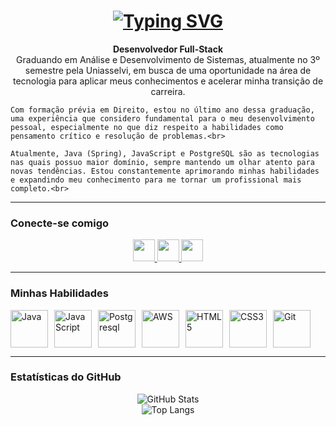 <h1 align="center">
<a href="https://git.io/typing-svg"><img src="https://readme-typing-svg.herokuapp.com?font=Fira+Code&weight=600&duration=4000&pause=1000&color=275AF7&multiline=true&width=435&lines=Prazer!+Me+chamo+Fernando!" alt="Typing SVG" /></a>
</h1>

<p align="center">
  <strong>Desenvolvedor Full-Stack</strong> <br>
    Graduando em Análise e Desenvolvimento de Sistemas, atualmente no 3º semestre pela Uniasselvi, em busca de uma oportunidade na área de tecnologia para aplicar meus conhecimentos e acelerar minha transição de carreira.<br>

    Com formação prévia em Direito, estou no último ano dessa graduação, uma experiência que considero fundamental para o meu desenvolvimento pessoal, especialmente no que diz respeito a habilidades como pensamento crítico e resolução de problemas.<br>

    Atualmente, Java (Spring), JavaScript e PostgreSQL são as tecnologias nas quais possuo maior domínio, sempre mantendo um olhar atento para novas tendências. Estou constantemente aprimorando minhas habilidades e expandindo meu conhecimento para me tornar um profissional mais completo.<br>
</p>

---

### Conecte-se comigo

<p align="center">
  <a href="mailto:fernando.f.thompson@gmail.com">
    <img src="https://img.shields.io/badge/-Email-E94D5F?style=for-the-badge&logo=microsoft-outlook&logoColor=white" height="35">
  </a>
  <a href="https://www.linkedin.com/in/fernandofthompson/">
    <img src="https://img.shields.io/badge/-LinkedIn-30A3DC?style=for-the-badge&logo=linkedin&logoColor=white" height="35">
  </a>
  <a href="https://www.instagram.com/f.fthompson/">
    <img src="https://img.shields.io/badge/-Instagram-E4405F?style=for-the-badge&logo=instagram&logoColor=white" height="35">
  </a>
</p>

---

### Minhas Habilidades

<p align="left" style="display: flex; flex-wrap: wrap; gap: 10px;">
<img src="https://cdn.jsdelivr.net/gh/devicons/devicon/icons/java/java-original.svg" alt="Java" height="60" title="Java">
  <img src="https://cdn.jsdelivr.net/gh/devicons/devicon/icons/javascript/javascript-original.svg" alt="JavaScript" height="60" title="JavaScript">
  <img src="https://cdn.jsdelivr.net/gh/devicons/devicon/icons/postgresql/postgresql-original.svg" alt="Postgresql" height="60" title="Postgresql">
  <img src="https://cdn.jsdelivr.net/gh/devicons/devicon/icons/aws/aws-original.svg" alt="AWS" height="60" title="AWS">
  <img src="https://cdn.jsdelivr.net/gh/devicons/devicon/icons/html5/html5-original.svg" alt="HTML5" height="60" title="HTML5">
  <img src="https://cdn.jsdelivr.net/gh/devicons/devicon/icons/css3/css3-original.svg" alt="CSS3" height="60" title="CSS3">
  <img src="https://cdn.jsdelivr.net/gh/devicons/devicon/icons/git/git-original.svg" alt="Git" height="60" title="Git">
</p>

---

### Estatísticas do GitHub

<p align="center">
  <img src="https://github-readme-stats.vercel.app/api?username=ftfernando&theme=transparent&bg_color=000&border_color=30A3DC&show_icons=true&icon_color=30A3DC&title_color=E94D5F&text_color=FFF" alt="GitHub Stats">
  <br>
  <img src="https://github-readme-stats-git-masterrstaa-rickstaa.vercel.app/api/top-langs/?username=ftfernando&layout=compact&bg_color=000&border_color=30A3DC&title_color=E94D5F&text_color=FFF" alt="Top Langs">
</p>
